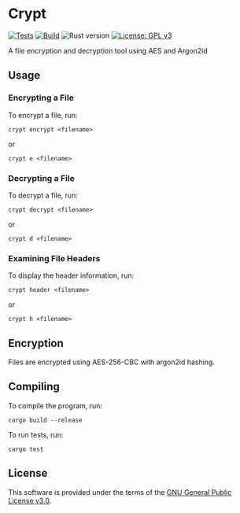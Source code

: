 # Crypt

[![Tests](https://github.com/apavazza/crypt/actions/workflows/tests.yml/badge.svg)](https://github.com/apavazza/crypt/actions/workflows/tests.yml)
[![Build](https://github.com/apavazza/crypt/actions/workflows/build-and-release.yml/badge.svg)](https://github.com/apavazza/crypt/actions/workflows/build-and-release.yml)
![Rust version](https://img.shields.io/badge/Rust-1.85+-dea584.svg)
[![License: GPL v3](https://img.shields.io/badge/License-GPL%20v3-blue.svg)](LICENSE)

A file encryption and decryption tool using AES and Argon2id

## Usage

### Encrypting a File

To encrypt a file, run:

```shell
crypt encrypt <filename>
```

or

```shell
crypt e <filename>
```

### Decrypting a File

To decrypt a file, run:

```shell
crypt decrypt <filename>
```

or

```shell
crypt d <filename>
```

### Examining File Headers

To display the header information, run:
```shell
crypt header <filename>
```

or

```shell
crypt h <filename>
```

## Encryption

Files are encrypted using AES-256-CBC with argon2id hashing.

## Compiling

To compile the program, run:

```shell
cargo build --release
```

To run tests, run:

```shell
cargo test
```

## License

This software is provided under the terms of the [GNU General Public License v3.0](LICENSE).
